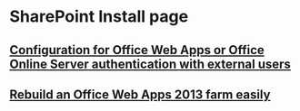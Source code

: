 # SharePoint Install page

## [Configuration for Office Web Apps or Office Online Server authentication with external users](./configuration-for-office-web-apps-or-office-online-server-authentication-with-external-users.md)

## [Rebuild an Office Web Apps 2013 farm easily](./rebuild-an-office-web-apps-2013-farm-easily.md)